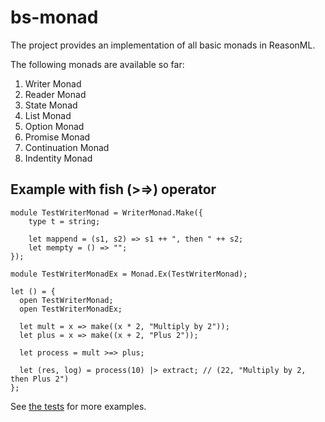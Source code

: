 # bs-monad

The project provides an implementation of all basic monads in ReasonML.

The following monads are available so far:

1. Writer Monad
2. Reader Monad
3. State Monad
4. List Monad
5. Option Monad
6. Promise Monad
7. Continuation Monad
8. Indentity Monad

## Example with fish (>=>) operator
```reason
module TestWriterMonad = WriterMonad.Make({
    type t = string;

    let mappend = (s1, s2) => s1 ++ ", then " ++ s2;
    let mempty = () => "";
});

module TestWriterMonadEx = Monad.Ex(TestWriterMonad);

let () = {
  open TestWriterMonad;
  open TestWriterMonadEx;

  let mult = x => make((x * 2, "Multiply by 2"));
  let plus = x => make((x + 2, "Plus 2")); 

  let process = mult >=> plus;

  let (res, log) = process(10) |> extract; // (22, "Multiply by 2, then Plus 2")
};
```

See [the tests](https://github.com/RomanAgeev/bs-monad/tree/master/__tests__) for more examples.
